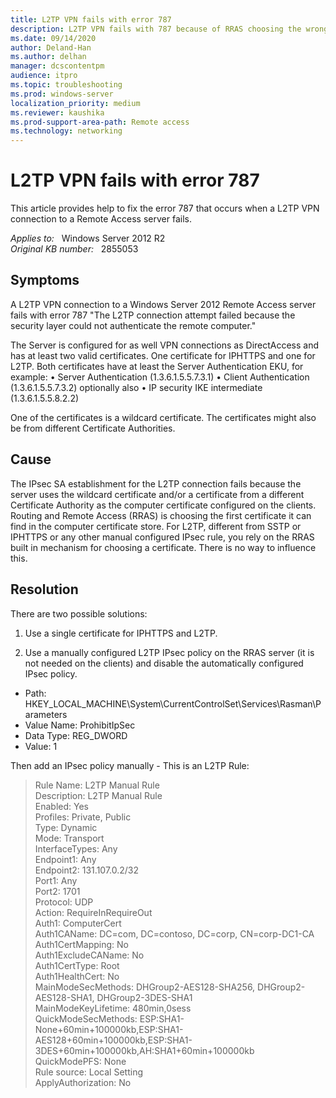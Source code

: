 ```yaml
---
title: L2TP VPN fails with error 787
description: L2TP VPN fails with 787 because of RRAS choosing the wrong certificate.
ms.date: 09/14/2020
author: Deland-Han
ms.author: delhan
manager: dcscontentpm
audience: itpro
ms.topic: troubleshooting
ms.prod: windows-server
localization_priority: medium
ms.reviewer: kaushika
ms.prod-support-area-path: Remote access
ms.technology: networking
---
```

# L2TP VPN fails with error 787

This article provides help to fix the error 787 that occurs when a L2TP VPN connection to a Remote Access server fails.

_Applies to:_ &nbsp; Windows Server 2012 R2  
_Original KB number:_ &nbsp; 2855053

## Symptoms

A L2TP VPN connection to a Windows Server 2012 Remote Access server fails with error 787 "The L2TP connection attempt failed because the security layer could not authenticate the remote computer."

The Server is configured for as well VPN connections as DirectAccess and has at least two valid certificates. One certificate for IPHTTPS and one for L2TP. Both certificates have at least the Server Authentication EKU, for example:
• Server Authentication (1.3.6.1.5.5.7.3.1)
• Client Authentication (1.3.6.1.5.5.7.3.2)
optionally also
• IP security IKE intermediate (1.3.6.1.5.5.8.2.2)

One of the certificates is a wildcard certificate.
The certificates might also be from different Certificate Authorities.

## Cause

The IPsec SA establishment for the L2TP connection fails because the server uses the wildcard certificate and/or a certificate from a different Certificate Authority as the computer certificate configured on the clients.
Routing and Remote Access (RRAS) is choosing the first certificate it can find in the computer certificate store.
For L2TP, different from SSTP or IPHTTPS or any other manual configured IPsec rule, you rely on the RRAS built in mechanism for choosing a certificate. There is no way to influence this.

## Resolution

There are two possible solutions:

1) Use a single certificate for IPHTTPS and L2TP.

2) Use a manually configured L2TP IPsec policy on the RRAS server (it is not needed on the clients) and disable the automatically configured IPsec policy.

- Path: HKEY_LOCAL_MACHINE\System\CurrentControlSet\Services\Rasman\Parameters 
- Value Name: ProhibitIpSec 
- Data Type: REG_DWORD 
- Value: 1

Then add an IPsec policy manually - This is an L2TP Rule:

> Rule Name: L2TP Manual Rule  
Description: L2TP Manual Rule  
Enabled: Yes  
Profiles: Private, Public  
Type: Dynamic  
Mode: Transport  
InterfaceTypes: Any  
Endpoint1: Any  
Endpoint2: 131.107.0.2/32  
Port1: Any  
Port2: 1701  
Protocol: UDP  
Action: RequireInRequireOut  
Auth1: ComputerCert  
Auth1CAName: DC=com, DC=contoso, DC=corp, CN=corp-DC1-CA  
Auth1CertMapping: No  
Auth1ExcludeCAName: No  
Auth1CertType: Root  
Auth1HealthCert: No  
MainModeSecMethods: DHGroup2-AES128-SHA256, DHGroup2-AES128-SHA1, DHGroup2-3DES-SHA1  
MainModeKeyLifetime: 480min,0sess  
QuickModeSecMethods: ESP:SHA1-None+60min+100000kb,ESP:SHA1-AES128+60min+100000kb,ESP:SHA1-3DES+60min+100000kb,AH:SHA1+60min+100000kb  
QuickModePFS: None  
Rule source: Local Setting  
ApplyAuthorization: No
